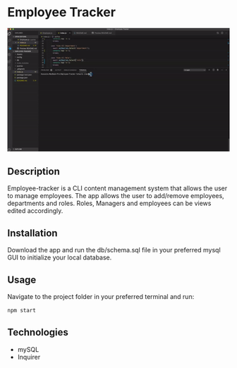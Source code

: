 # Employee Tracker
 
  ![employee tracker demonstration](Assets/employee-tracker.gif)


  ## Description

  Employee-tracker is a CLI content management system that allows the user to manage employees. The app allows the user to add/remove employees, departments and roles. Roles, Managers and employees can be views edited accordingly.
  
  
  ## Installation
  Download the app and run the db/schema.sql file in your preferred mysql GUI to initialize your local database.
  
  
  ## Usage
  Navigate to the project folder in your preferred terminal and run: 
  ```sh 
  npm start
  ```

  

  ## Technologies
  
* mySQL
* Inquirer
